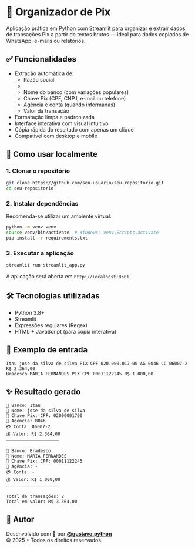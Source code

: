 # 📄 Organizador de Pix

Aplicação prática em Python com [Streamlit](https://streamlit.io) para organizar e extrair dados de transações Pix a partir de textos brutos — ideal para dados copiados de WhatsApp, e-mails ou relatórios.

## ✅ Funcionalidades

- Extração automática de:
  - Razão social
  - 
  - Nome do banco (com variações populares)
  - Chave Pix (CPF, CNPJ, e-mail ou telefone)
  - Agência e conta (quando informadas)
  - Valor da transação
- Formatação limpa e padronizada
- Interface interativa com visual intuitivo
- Cópia rápida do resultado com apenas um clique
- Compatível com desktop e mobile

## 🚀 Como usar localmente

### 1. Clonar o repositório

```bash
git clone https://github.com/seu-usuario/seu-repositorio.git
cd seu-repositorio
```

### 2. Instalar dependências

Recomenda-se utilizar um ambiente virtual:

```bash
python -m venv venv
source venv/bin/activate  # Windows: venv\Scripts\activate
pip install -r requirements.txt
```

### 3. Executar a aplicação

```bash
streamlit run streamlit_app.py
```

A aplicação será aberta em `http://localhost:8501`.

## 🛠 Tecnologias utilizadas

- Python 3.8+
- Streamlit
- Expressões regulares (Regex)
- HTML + JavaScript (para cópia interativa)

## 📄 Exemplo de entrada

```text
Itau jose da silva de silva PIX CPF 020.000.017-00 AG 0046 CC 06007-2 R$ 2.364,00
Bradesco MARIA FERNANDES PIX CPF 00011122245 R$ 1.000,00
```

## ✨ Resultado gerado

```text
🏦 Banco: Itau
👤 Nome: jose da silva de silva
🔑 Chave Pix: CPF: 02000001700
🏢 Agência: 0046
💳 Conta: 06007-2
💰 Valor: R$ 2.364,00
────────────────────

🏦 Banco: Bradesco
👤 Nome: MARIA FERNANDES
🔑 Chave Pix: CPF: 00011122245
🏢 Agência: -
💳 Conta: -
💰 Valor: R$ 1.000,00
────────────────────

Total de transações: 2
Total em valor: R$ 3.364,00
```

## 👤 Autor

Desenvolvido com 💚 por **[@gustavo.python](https://www.instagram.com/gustavo.python)**  
© 2025 • Todos os direitos reservados.
